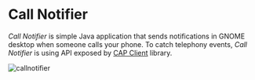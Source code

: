Call Notifier
=============

*Call Notifier* is simple Java application that sends notifications in GNOME desktop 
when someone calls your phone. To catch telephony events, *Call Notifier* is using API exposed by [CAP Client](https://github.com/mkiol/CAP-Client) 
library.

![callnotifier](https://raw.github.com/mkiol/Call-Notifier/master/call-notifier.png)

